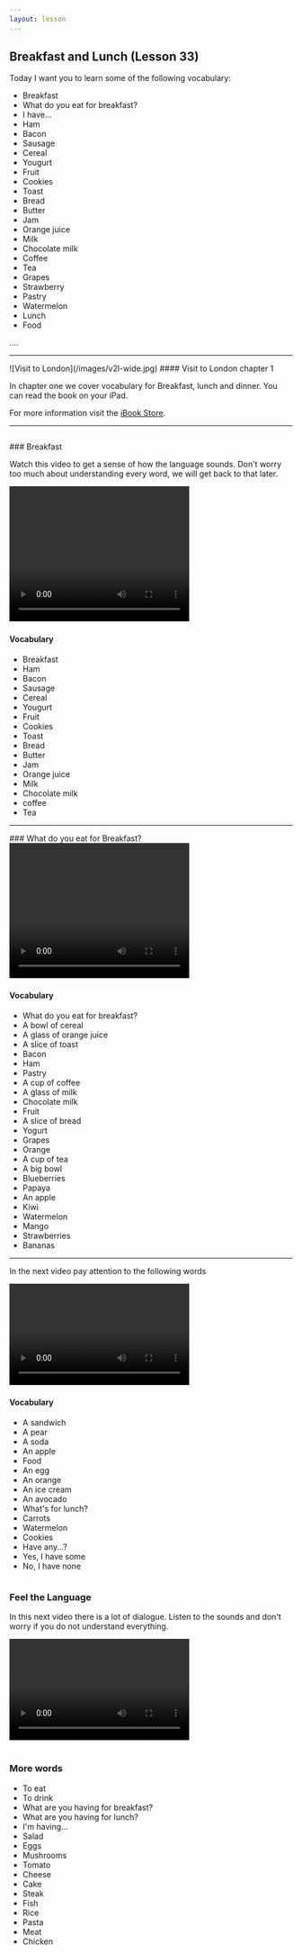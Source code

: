 ```yaml
---
layout: lesson
---
```

## Breakfast and Lunch (Lesson 33)


Today I want you to learn some of the following vocabulary:


* Breakfast
* What do you eat for breakfast? 
* I have...
* Ham 
* Bacon 
* Sausage
* Cereal 
* Yougurt
* Fruit  
* Cookies
* Toast
* Bread 
* Butter
* Jam 
* Orange juice
* Milk 
* Chocolate milk 
* Coffee
* Tea 
* Grapes 
* Strawberry 
* Pastry 
* Watermelon 
* Lunch
* Food 

….

<hr>
![Visit to London](/images/v2l-wide.jpg)
#### Visit to London chapter 1

In chapter one we cover vocabulary for Breakfast, lunch and dinner. 
You can read the book on your iPad.

For more information visit the [iBook Store](https://itunes.apple.com/us/book/portuguese-for-travelers/id568515833).

<hr>

<hr style="page-break-before:always;height:0;">
### Breakfast

Watch this video to get a sense of how the language sounds. Don't worry too much about understanding every word, we will get back to that later.


<video width="320" height="240" preload="none">
    <source type="video/youtube" src="http://www.youtube.com/watch?v=DTz4EHYW00k" />
</video>

#### Vocabulary

* Breakfast 
* Ham 
* Bacon 
* Sausage 
* Cereal 
* Yougurt
* Fruit 
* Cookies
* Toast
* Bread 
* Butter 
* Jam 
* Orange juice 
* Milk 
* Chocolate milk 
* coffee 
* Tea 


<hr>
### What do you eat for Breakfast?   

<video width="320" height="240" preload="none">
    <source type="video/youtube" src="http://www.youtube.com/watch?v=LN8-JkukACw" />
</video>

#### Vocabulary

* What do you eat for breakfast? 
* A bowl of cereal 
* A glass of orange juice
* A slice of toast 
* Bacon
* Ham 
* Pastry 
* A cup of coffee
* A glass of milk 
* Chocolate milk 
* Fruit
* A slice of bread 
* Yogurt
* Grapes 
* Orange 
* A cup of tea 
* A big bowl
* Blueberries
* Papaya 
* An apple 
* Kiwi 
* Watermelon 
* Mango 
* Strawberries 
* Bananas

<hr>

In the next video pay attention to the following words


<video width="320" height="180" preload="none">
    <source type="video/youtube" src="http://www.youtube.com/watch?v=uFXU3vDSxv4" />
</video>

#### Vocabulary

* A sandwich
* A pear 
* A soda 
* An apple 
* Food 
* An egg
* An orange
* An ice cream
* An avocado
* What's for lunch? 
* Carrots 
* Watermelon 
* Cookies 
* Have any...?
* Yes, I have some
* No, I have none 




<hr style="page-break-before:always;height:0;">

### Feel the Language

In this next video there is a lot of dialogue. 
Listen to the sounds and don't worry if you do not understand everything.

<video width="320" height="180" preload="none">
    <source type="video/youtube" src="" />
</video>


<hr style="page-break-before:always;height:0;">

### More words


* To eat 
* To drink 
* What are you having for breakfast?
* What are you having for lunch?
* I'm having...
* Salad 
* Eggs
* Mushrooms
* Tomato
* Cheese
* Cake
* Steak 
* Fish 
* Rice 
* Pasta 
* Meat 
* Chicken 






